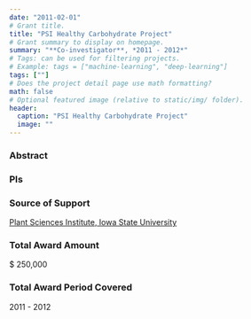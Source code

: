 ```yaml
---
date: "2011-02-01"
# Grant title.
title: "PSI Healthy Carbohydrate Project"
# Grant summary to display on homepage.
summary: "**Co-investigator**, *2011 - 2012*"
# Tags: can be used for filtering projects.
# Example: tags = ["machine-learning", "deep-learning"]
tags: [""]
# Does the project detail page use math formatting?
math: false
# Optional featured image (relative to static/img/ folder).
header:
  caption: "PSI Healthy Carbohydrate Project"
  image: ""
---
```


### Abstract

### PIs

### Source of Support
[Plant Sciences Institute, Iowa State University](https://plantsciences.iastate.edu/)

### Total Award Amount
$ 250,000

### Total Award Period Covered
2011 - 2012 

